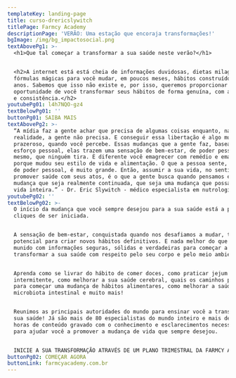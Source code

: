 ```yaml
---
templateKey: landing-page
title: curso-drericslywitch
titlePage: Farmcy Academy
descriptionPage: 'VERÃO: Uma estação que encoraja transformações!'
bgImage: /img/bg_impactosocial.png
textAbovePg1: >-
  <h1>Que tal começar a transformar a sua saúde neste verão?</h1>


  <h2>A internet está está cheia de informações duvidosas, dietas milagrosas,
  fórmulas mágicas para você mudar, em poucos meses, hábitos construídos por
  anos. Sabemos que isso não existe e, por isso, queremos proporcionar a
  oportunidade de você transformar seus hábitos de forma genuína, com autonomia
  e consistência.</h2>
youtubePg01: l4h7NQO-gz4
textBelowPg01: ''
buttonPg01: SAIBA MAIS
textAbovePg2: >-
  “A mídia faz a gente achar que precisa de algumas coisas enquanto, na
  realidade, a gente não precisa. E conseguir essa libertação é algo muito
  prazeroso, quando você percebe. Essas mudanças que a gente faz, baseadas no
  esforço pessoal, elas trazem uma sensação de bem-estar, de poder pessoal
  mesmo, que ninguém tira. É diferente você emagrecer com remédio e emagrecer
  porque mudou seu estilo de vida e alimentação. O que a pessoa sente, em termos
  de poder pessoal, é muito grande. Então, assumir a sua vida, no sentido de
  promover saúde com seus atos, é o que a gente busca quando pensamos em uma
  mudança que seja realmente continuada, que seja uma mudança que possa durar a
  vida inteira.” - Dr. Eric Slywitch - médico especialista em nutrologia.
youtubePg02: ''
textBelowPg02: >-
  O início da mudança que você sempre desejou para a sua saúde está a poucos
  cliques de ser iniciada.


  A sensação de bem-estar, conquistada quando nos desafiamos a mudar, tem grande
  potencial para criar novos hábitos definitivos. E nada melhor do que estar
  munido com informações seguras, sólidas e verdadeiras para começar a
  transformar a sua saúde com respeito pelo seu corpo e pelo meio ambiente.


  Aprenda como se livrar do hábito de comer doces, como praticar jejum
  intermitente, como melhorar a sua saúde cerebral, quais os caminhos possíveis
  para começar uma mudança de hábitos alimentares, como melhorar a saúde da sua
  microbiota intestinal e muito mais!


  Reunimos as principais autoridades do mundo para ensinar você a transformar a
  sua saúde! Já são mais de 80 especialistas do mundo inteiro e mais de 100
  horas de conteúdo gravado com o conhecimento e esclarecimentos necessários
  para ajudar você a promover a mudança de vida que sempre desejou.


  INICIE A SUA TRANSFORMAÇÃO ATRAVÉS DE UM PLANO TRIMESTRAL DA FARMCY ACADEMY!
buttonPg02: COMEÇAR AGORA
buttonLink: farmcyacademy.com.br
---
```


